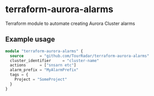 # terraform-aurora-alarms
Terraform module to automate creating Aurora Cluster alarms

## Example usage
```terraform
module "terraform-aurora-alarms" {
  source       = "github.com/TourRadar/terraform-aurora-alarms"
  cluster_identifier     = "cluster-name"
  actions      = ["snsarn etc"]
  alarm_prefix = "MyAlarmPrefix"
  tags = {
    Project = "SomeProject"
  }
}
```
